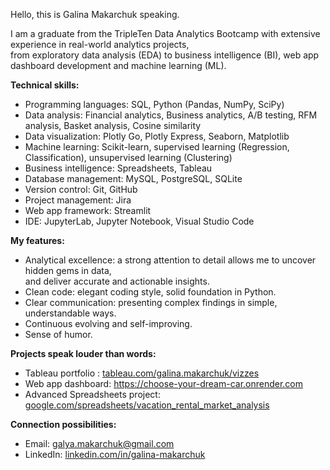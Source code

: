 Hello, this is Galina Makarchuk speaking.

I am a graduate from the TripleTen Data Analytics Bootcamp with extensive experience in real-world analytics projects, \
from exploratory data analysis (EDA) to business intelligence (BI), web app dashboard development and machine learning (ML).

__Technical skills:__

* Programming languages: SQL, Python (Pandas, NumPy, SciPy)
* Data analysis: Financial analytics, Business analytics, A/B testing, RFM analysis, Basket analysis, Cosine similarity
* Data visualization: Plotly Go, Plotly Express, Seaborn, Matplotlib
* Machine learning: Scikit-learn, supervised learning (Regression, Classification), unsupervised learning (Clustering)
* Business intelligence: Spreadsheets, Tableau
* Database management: MySQL, PostgreSQL, SQLite
* Version control: Git, GitHub
* Project management: Jira
* Web app framework: Streamlit
* IDE: JupyterLab, Jupyter Notebook, Visual Studio Code

__My features:__
* Analytical excellence: a strong attention to detail allows me to uncover hidden gems in data, \
  and deliver accurate and actionable insights.
* Clean code: elegant coding style, solid foundation in Python.
* Clear communication: presenting complex findings in simple, understandable ways.
* Continuous evolving and self-improving.
* Sense of humor.

__Projects speak louder than words:__
* Tableau portfolio : [tableau.com/galina.makarchuk/vizzes](https://public.tableau.com/app/profile/galina.makarchuk/vizzes)
* Web app dashboard: https://choose-your-dream-car.onrender.com
* Advanced Spreadsheets project: [google.com/spreadsheets/vacation_rental_market_analysis](https://docs.google.com/spreadsheets/d/1T15obKWkox-vhC8lfSlBP1GkH1EEt_OPbmArmYg0WoU/edit?usp=sharing)

__Connection possibilities:__
* Email: galya.makarchuk@gmail.com
* LinkedIn: [linkedin.com/in/galina-makarchuk](https://www.linkedin.com/in/galina-makarchuk/)

